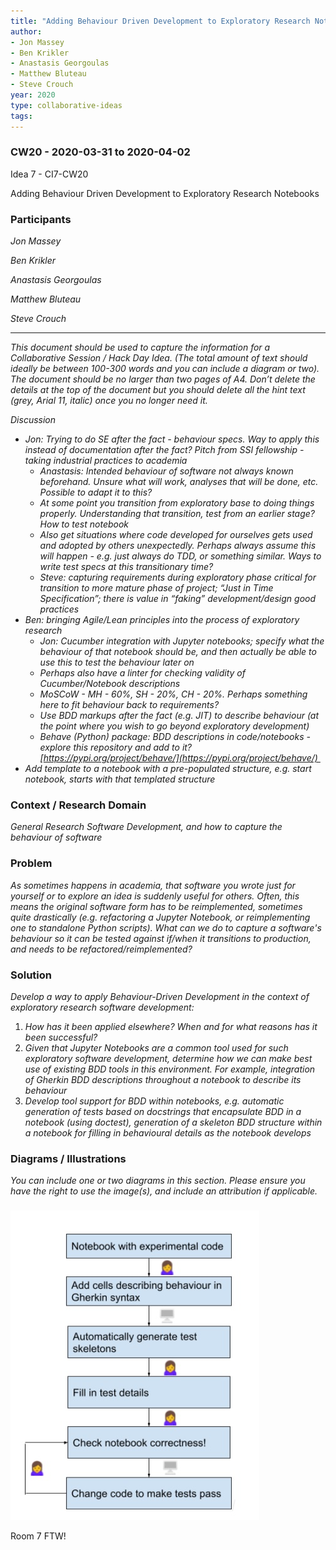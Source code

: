 ```yaml
---
title: "Adding Behaviour Driven Development to Exploratory Research Notebooks"
author:
- Jon Massey
- Ben Krikler
- Anastasis Georgoulas
- Matthew Bluteau
- Steve Crouch
year: 2020
type: collaborative-ideas
tags:
---
```

### CW20 - 2020-03-31 to 2020-04-02

Idea 7 - CI7-CW20

Adding Behaviour Driven Development to Exploratory Research Notebooks


### **Participants**

_Jon Massey_

_Ben Krikler_

_Anastasis Georgoulas_

_Matthew Bluteau_

_Steve Crouch_



---


_This document should be used to capture the information for a Collaborative Session / Hack Day Idea. (The total amount of text should ideally be between 100-300 words and you can include a diagram or two). The document should be no larger than two pages of A4. Don’t delete the details at the top of the document but you should delete all the hint text (grey, Arial 11, italic) once you no longer need it._

_Discussion_



*   _Jon: Trying to do SE after the fact - behaviour specs. Way to apply this instead of documentation after the fact? Pitch from SSI fellowship - taking industrial practices to academia_
    *   _Anastasis: Intended behaviour of software not always known beforehand. Unsure what will work, analyses that will be done, etc. Possible to adapt it to this?_
    *   _At some point you transition from exploratory base to doing things properly. Understanding that transition, test from an earlier stage? How to test notebook_
    *   _Also get situations where code developed for ourselves gets used and adopted by others unexpectedly. Perhaps always assume this will happen - e.g. just always do TDD, or something similar. Ways to write test specs at this transitionary time?_
    *   _Steve: capturing requirements during exploratory phase critical for transition to more mature phase of project; “Just in Time Specification”; there is value in “faking” development/design good practices_
*   _Ben: bringing Agile/Lean principles into the process of exploratory research_
    *   _Jon: Cucumber integration with Jupyter notebooks; specify what the behaviour of that notebook should be, and then actually be able to use this to test the behaviour later on_
    *   _Perhaps also have a linter for checking validity of Cucumber/Notebook descriptions_
    *   _MoSCoW - MH - 60%, SH - 20%, CH - 20%. Perhaps something here to fit behaviour back to requirements?_
    *   _Use BDD markups after the fact (e.g. JIT) to describe behaviour (at the point where you wish to go beyond exploratory development)_
    *   _Behave (Python) package: BDD descriptions in code/notebooks - explore this repository and add to it? [https://pypi.org/project/behave/](https://pypi.org/project/behave/) _
*   _Add template to a notebook with a pre-populated structure, e.g. start notebook, starts with that templated structure_


### **Context / Research Domain**

_General Research Software Development, and how to capture the behaviour of software_


### **Problem**

_As sometimes happens in academia, that software you wrote just for yourself or to explore an idea is suddenly useful for others. Often, this means the original software form has to be reimplemented, sometimes quite drastically (e.g. refactoring a Jupyter Notebook, or reimplementing one to standalone Python scripts). What can we do to capture a software's behaviour so it can be tested against if/when it transitions to production, and needs to be refactored/reimplemented?_


### **Solution**

_Develop a way to apply Behaviour-Driven Development in the context of exploratory research software development:_



1. _How has it been applied elsewhere? When and for what reasons has it been successful?_
2. _Given that Jupyter Notebooks are a common tool used for such exploratory software development, determine how we can make best use of existing BDD tools in this environment. For example, integration of Gherkin BDD descriptions throughout a notebook to describe its behaviour_
3. _Develop tool support for BDD within notebooks, e.g. automatic generation of tests based on docstrings that encapsulate BDD in a notebook (using doctest), generation of a skeleton BDD structure within a notebook for filling in behavioural details as the notebook develops_


### **Diagrams / Illustrations**

_You can include one or two diagrams in this section. Please ensure you have the right to use the image(s), and include an attribution if applicable._


###


![Flow of the notebook processing.](images/cw20-notebook-flow.jpg)




Room 7 FTW!

